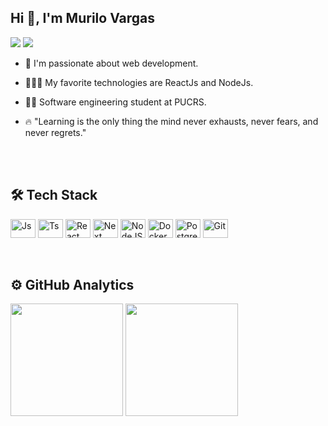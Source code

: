 
## Hi 👋, I'm Murilo Vargas
<a href="https://www.linkedin.com/in/murilo-vargas-763910225" target="_blank"><img src="https://img.shields.io/badge/LinkedIn-0077B5?style=for-the-badge&logo=linkedin&logoColor=white"></a>
<a href = "mailto:muriraubach@gmail.com"><img src="https://img.shields.io/badge/Gmail-D14836?style=for-the-badge&logo=gmail&logoColor=white" target="_blank"></a>
- <p>💙 I'm passionate about web development.</p>
- <p>👨🏻‍💻 My favorite technologies are ReactJs and NodeJs.</p>
- <p>👨‍🎓 Software engineering student at PUCRS. </p>
- <p>🔥 "Learning is the only thing the mind never exhausts, never fears, and never regrets."</p>
<br><br>
	
## 🛠 Tech Stack
<div style="display: inline_block">
<img align="center" alt="Js" height="30" width="40" src="https://cdn.jsdelivr.net/gh/devicons/devicon/icons/javascript/javascript-plain.svg">
<img align="center" alt="Ts" height="30" width="40" src="https://cdn.jsdelivr.net/gh/devicons/devicon/icons/typescript/typescript-plain.svg">
<img align="center" alt="React" height="30" width="40" src="https://cdn.jsdelivr.net/gh/devicons/devicon/icons/react/react-original.svg">
<img align="center" alt="Next" height="30" width="40" src="https://cdn.jsdelivr.net/gh/devicons/devicon/icons/nextjs/nextjs-line.svg">
<img align="center" alt="NodeJS" height="30" width="40" src="https://cdn.jsdelivr.net/gh/devicons/devicon/icons/nodejs/nodejs-original.svg" />
<img align="center" alt="Docker" height="30" width="40" src="https://cdn.jsdelivr.net/gh/devicons/devicon/icons/docker/docker-original.svg" />
<img align="center" alt="Postgresql" height="30" width="40" src="https://cdn.jsdelivr.net/gh/devicons/devicon/icons/postgresql/postgresql-original.svg" />
<img align="center" alt="Git" height="30" width="40" src="https://cdn.jsdelivr.net/gh/devicons/devicon/icons/git/git-plain.svg" />
</div>
<br><br>

## ⚙️ GitHub Analytics
<div align="left">
  <img height="180em" src="https://github-readme-stats.vercel.app/api?username=murilorvargas&show_icons=true&theme=github_dark&include_all_commits=true&count_private=true"/>
  <img height="180em" src="https://github-readme-stats.vercel.app/api/top-langs/?username=murilorvargas&layout=compact&langs_count=7&theme=github_dark"/>
</div>
<br><br>

